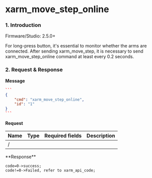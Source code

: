 # xarm\_move\_step\_online

### 1. Introduction

Firmware/Studio: 2.5.0+

For long-press button, it's essential to monitor whether the arms are connected. After sending xarm\_move\_step, it is necessary to send xarm\_move\_step\_online command at least every 0.2 seconds.

### 2. Request & Response

**Message**

````json
```
{
    "cmd": "xarm_move_step_online",
    "id": "1"
}
```
````
**Request**

<table data-full-width="true"><thead><tr><th>Name</th><th>Type</th><th>Required fields</th><th>Description</th></tr></thead><tbody><tr><td>/</td><td></td><td></td><td></td></tr></tbody></table>
**Response**

```
code=0->success;
code!=0->Failed, refer to xarm_api_code;
```


